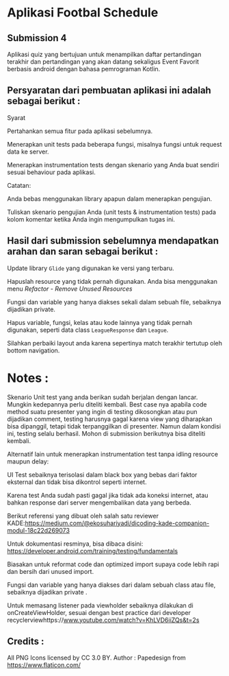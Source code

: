 # Aplikasi Footbal Schedule
## Submission 4

Aplikasi quiz yang bertujuan untuk menampilkan daftar pertandingan terakhir dan pertandingan yang akan datang sekaligus Event Favorit berbasis android dengan bahasa pemrograman Kotlin.

## Persyaratan dari pembuatan aplikasi ini adalah sebagai berikut :

Syarat

Pertahankan semua fitur pada aplikasi sebelumnya.

Menerapkan unit tests pada beberapa fungsi, misalnya fungsi untuk request data ke server.

Menerapkan instrumentation tests dengan skenario yang Anda buat sendiri sesuai behaviour pada aplikasi.

Catatan:

Anda bebas menggunakan library apapun dalam menerapkan pengujian.

Tuliskan skenario pengujian Anda (unit tests & instrumentation tests) pada kolom komentar ketika Anda ingin mengumpulkan tugas ini.

## Hasil dari submission sebelumnya mendapatkan arahan dan saran sebagai berikut : 
    
Update library <code>Glide</code> yang digunakan ke versi yang terbaru.

Hapuslah resource yang tidak pernah digunakan. Anda bisa menggunakan menu  *Refactor - Remove Unused Resources*

Fungsi dan variable yang hanya diakses sekali dalam sebuah file, sebaiknya dijadikan private.

Hapus variable, fungsi, kelas atau kode lainnya yang tidak pernah digunakan, seperti  data class <code>LeagueResponse</code> dan <code>League</code>.

Silahkan perbaiki layout anda karena sepertinya match terakhir tertutup oleh bottom navigation.
 
# Notes :

Skenario Unit test  yang anda berikan sudah berjalan dengan lancar. Mungkin kedepannya perlu diteliti kembali. Best case nya apabila code method suatu presenter yang ingin di testing dikosongkan atau pun dijadikan comment, testing harusnya gagal karena view yang diharapkan bisa dipanggil, tetapi tidak terpanggilkan di presenter. Namun dalam kondisi ini, testing selalu berhasil. Mohon di submission berikutnya bisa diteliti kembali.

Alternatif lain untuk menerapkan instrumentation test tanpa idling resource maupun delay:

UI Test sebaiknya terisolasi dalam black box yang bebas dari faktor eksternal dan tidak bisa dikontrol seperti internet.

Karena test Anda sudah pasti gagal jika tidak ada koneksi internet, atau bahkan response dari server mengembalikan data yang berbeda.

Berikut referensi yang dibuat oleh salah satu reviewer KADE:https://medium.com/@ekosuhariyadi/dicoding-kade-companion-modul-18c22d269073

Untuk dokumentasi resminya, bisa dibaca disini: https://developer.android.com/training/testing/fundamentals

Biasakan untuk reformat code dan optimized import supaya code lebih rapi dan bersih dari unused import.

Fungsi dan variable   yang hanya diakses dari dalam sebuah class atau file, sebaiknya dijadikan private .

Untuk memasang listener pada viewholder sebaiknya dilakukan di onCreateViewHolder, sesuai dengan best practice dari developer recyclerviewhttps://www.youtube.com/watch?v=KhLVD6iiZQs&t=2s

## Credits :
All PNG Icons licensed by CC 3.0 BY. Author : Papedesign from https://www.flaticon.com/
